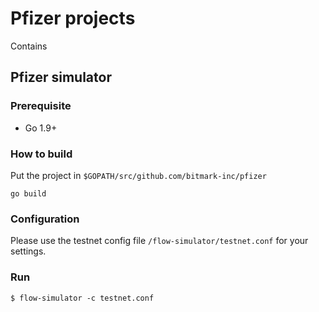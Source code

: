 # Pfizer projects

Contains 

## Pfizer simulator
### Prerequisite

- Go 1.9+

### How to build

Put the project in `$GOPATH/src/github.com/bitmark-inc/pfizer`
```
go build
```

### Configuration

Please use the testnet config file `/flow-simulator/testnet.conf` for your settings.

### Run

```
$ flow-simulator -c testnet.conf
```
